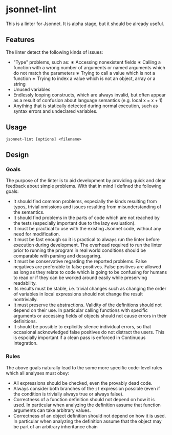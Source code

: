 # jsonnet-lint

This is a linter for Jsonnet. It is alpha stage, but it should be already useful.

## Features

The linter detect the following kinds of issues:
* "Type" problems, such as:
    ∗ Accessing nonexistent fields
    ∗ Calling a function with a wrong number of arguments or named arguments
    which do not match the parameters
    ∗ Trying to call a value which is not a function
    ∗ Trying to index a value which is not an object, array or a string
* Unused variables
* Endlessly looping constructs, which are always invalid, but often appear  as a result of confusion about language semantics (e.g. local x = x + 1)
* Anything that is statically detected during normal execution, such as syntax errors and undeclared variables.

## Usage

`jsonnet-lint [options] <filename>`

## Design

### Goals

The purpose of the linter is to aid development by providing quick and clear feedback about simple problems. With that in mind I defined the following goals:
- It should find common problems, especially the kinds resulting from typos, trivial omissions and issues resulting from misunderstanding of the semantics.
- It should find problems in the parts of code which are not reached by the tests (especially
important due to the lazy evaluation).
- It must be practical to use with the existing Jsonnet code, without any need for modification.
- It must be fast enough so it is practical to always run the linter before execution during development. The overhead required to run the linter prior to running the program in real world conditions should be comparable with parsing and desugaring.
- It must be conservative regarding the reported problems. False negatives are preferable to false positives. False positives are allowed as long as they relate to code which is going to be confusing for humans to read or if they can be worked around easily while preserving readability.
- Its results must be stable, i.e. trivial changes such as changing the order of variables in local expressions should not change the result nontrivially.
- It must preserve the abstractions. Validity of the definitions should not depend on their use. In particular calling functions with specific arguments or accessing fields of objects should not cause errors in their definitions.
- It should be possible to explicitly silence individual errors, so that occasional acknowledged false positives do not distract the users. This is espcially important if a clean pass is enforced in  Continuous Integration.

### Rules

The above goals naturally lead to the some more specific code-level rules which all analyses must obey:

- All expressions should be checked, even the provably dead code.
- Always consider both branches of the `if` expression possible (even if the condition is trivially always true or always false).
- Correctness of a function definition should not depend on how it is used. In particular
when analyzing the definition assume that function arguments can take arbitrary values.
- Correctness of an object definition should not depend on how it is used. In particular when analyzing the definition assume that the object may be part of an arbitrary inheritance chain
